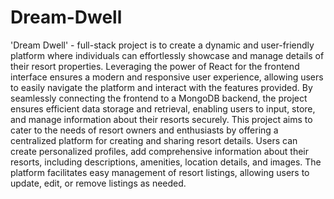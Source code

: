 # Dream-Dwell
'Dream Dwell' - full-stack project is to create a dynamic and user-friendly platform where individuals can effortlessly showcase and manage details of their resort properties. Leveraging the power of React for the frontend interface ensures a modern and responsive user experience, allowing users to easily navigate the platform and interact with the features provided. By seamlessly connecting the frontend to a MongoDB backend, the project ensures efficient data storage and retrieval, enabling users to input, store, and manage information about their resorts securely.
This project aims to cater to the needs of resort owners and enthusiasts by offering a centralized platform for creating and sharing resort details. Users can create personalized profiles, add comprehensive information about their resorts, including descriptions, amenities, location details, and images. The platform facilitates easy management of resort listings, allowing users to update, edit, or remove listings as needed.

